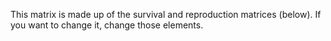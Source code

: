 This matrix is made up of the survival and reproduction matrices (below).  If you want to change it, change those elements.

